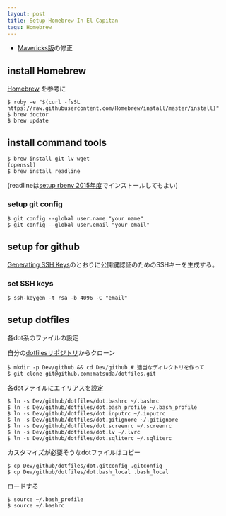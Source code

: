 ```yaml
---
layout: post
title: Setup Homebrew In El Capitan
tags: Homebrew
---
```


* [Mavericks版](/2013/11/24/setup-homebrew-in-mavericks.html)の修正

## install Homebrew

[Homebrew](http://brew.sh) を参考に

	$ ruby -e "$(curl -fsSL https://raw.githubusercontent.com/Homebrew/install/master/install)"
	$ brew doctor
	$ brew update

## install command tools

	$ brew install git lv wget
	(openssl)
	$ brew install readline

(readlineは[setup rbenv 2015年度](/2015/12/27/setup-rbenv-in-2015.html)でインストールしてもよい)

### setup git config

	$ git config --global user.name "your name"
	$ git config --global user.email "your email"

## setup for github

[Generating SSH Keys](https://help.github.com/articles/generating-ssh-keys)のとおりに公開鍵認証のためのSSHキーを生成する。

### set SSH keys

	$ ssh-keygen -t rsa -b 4096 -C "email"

## setup dotfiles

各dot系のファイルの設定

自分の[dotfilesリポジトリ](https://github.com/matsuda/dotfiles)からクローン

	$ mkdir -p Dev/github && cd Dev/github # 適当なディレクトリを作って
	$ git clone git@github.com:matsuda/dotfiles.git

各dotファイルにエイリアスを設定

	$ ln -s Dev/github/dotfiles/dot.bashrc ~/.bashrc
	$ ln -s Dev/github/dotfiles/dot.bash_profile ~/.bash_profile
	$ ln -s Dev/github/dotfiles/dot.inputrc ~/.inputrc
	$ ln -s Dev/github/dotfiles/dot.gitignore ~/.gitignore
	$ ln -s Dev/github/dotfiles/dot.screenrc ~/.screenrc
	$ ln -s Dev/github/dotfiles/dot.lv ~/.lvrc
	$ ln -s Dev/github/dotfiles/dot.sqliterc ~/.sqliterc

カスタマイズが必要そうなdotファイルはコピー

	$ cp Dev/github/dotfiles/dot.gitconfig .gitconfig
	$ cp Dev/github/dotfiles/dot.bash_local .bash_local

ロードする

	$ source ~/.bash_profile
	$ source ~/.bashrc
